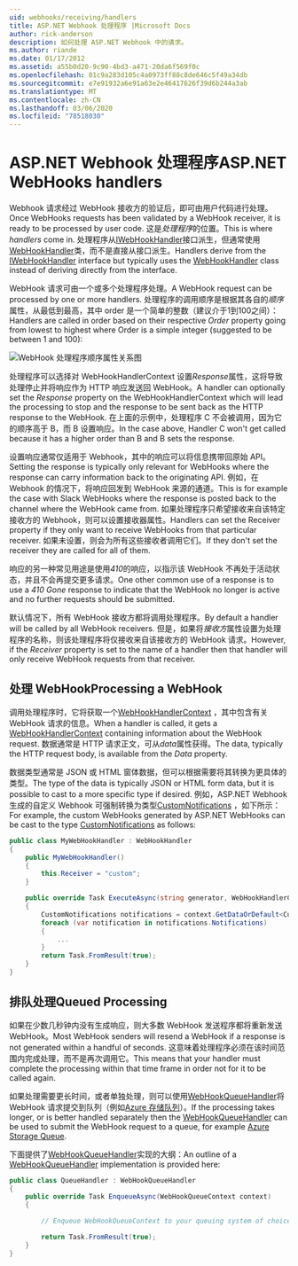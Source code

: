 ```yaml
---
uid: webhooks/receiving/handlers
title: ASP.NET Webhook 处理程序 |Microsoft Docs
author: rick-anderson
description: 如何处理 ASP.NET Webhook 中的请求。
ms.author: riande
ms.date: 01/17/2012
ms.assetid: a55b0d20-9c90-4bd3-a471-20da6f569f0c
ms.openlocfilehash: 01c9a283d105c4a0973ff88c8de646c5f49a34db
ms.sourcegitcommit: e7e91932a6e91a63e2e46417626f39d6b244a3ab
ms.translationtype: MT
ms.contentlocale: zh-CN
ms.lasthandoff: 03/06/2020
ms.locfileid: "78518030"
---
```

# <a name="aspnet-webhooks-handlers"></a><span data-ttu-id="2cef2-103">ASP.NET Webhook 处理程序</span><span class="sxs-lookup"><span data-stu-id="2cef2-103">ASP.NET WebHooks handlers</span></span>

<span data-ttu-id="2cef2-104">Webhook 请求经过 WebHook 接收方的验证后，即可由用户代码进行处理。</span><span class="sxs-lookup"><span data-stu-id="2cef2-104">Once WebHooks requests has been validated by a WebHook receiver, it is ready to be processed by user code.</span></span> <span data-ttu-id="2cef2-105">这是*处理程序*的位置。</span><span class="sxs-lookup"><span data-stu-id="2cef2-105">This is where *handlers* come in.</span></span> <span data-ttu-id="2cef2-106">处理程序从[IWebHookHandler](https://github.com/aspnet/WebHooks/blob/master/src/Microsoft.AspNet.WebHooks.Receivers/WebHooks/WebHookHandler.cs)接口派生，但通常使用[WebHookHandler](https://github.com/aspnet/WebHooks/blob/master/src/Microsoft.AspNet.WebHooks.Receivers/WebHooks/WebHookHandler.cs)类，而不是直接从接口派生。</span><span class="sxs-lookup"><span data-stu-id="2cef2-106">Handlers derive from the [IWebHookHandler](https://github.com/aspnet/WebHooks/blob/master/src/Microsoft.AspNet.WebHooks.Receivers/WebHooks/WebHookHandler.cs) interface but typically uses the [WebHookHandler](https://github.com/aspnet/WebHooks/blob/master/src/Microsoft.AspNet.WebHooks.Receivers/WebHooks/WebHookHandler.cs) class instead of deriving directly from the interface.</span></span>

<span data-ttu-id="2cef2-107">WebHook 请求可由一个或多个处理程序处理。</span><span class="sxs-lookup"><span data-stu-id="2cef2-107">A WebHook request can be processed by one or more handlers.</span></span> <span data-ttu-id="2cef2-108">处理程序的调用顺序是根据其各自的*顺序*属性，从最低到最高，其中 order 是一个简单的整数（建议介于1到100之间）：</span><span class="sxs-lookup"><span data-stu-id="2cef2-108">Handlers are called in order based on their respective *Order* property going from lowest to highest where Order is a simple integer (suggested to be between 1 and 100):</span></span>

![WebHook 处理程序顺序属性关系图](_static/Handlers.png)

<span data-ttu-id="2cef2-110">处理程序可以选择对 WebHookHandlerContext 设置*Response*属性，这将导致处理停止并将响应作为 HTTP 响应发送回 WebHook。</span><span class="sxs-lookup"><span data-stu-id="2cef2-110">A handler can optionally set the *Response* property on the WebHookHandlerContext which will lead the processing to stop and the response to be sent back as the HTTP response to the WebHook.</span></span> <span data-ttu-id="2cef2-111">在上面的示例中，处理程序 C 不会被调用，因为它的顺序高于 B，而 B 设置响应。</span><span class="sxs-lookup"><span data-stu-id="2cef2-111">In the case above, Handler C won't get called because it has a higher order than B and B sets the response.</span></span>

<span data-ttu-id="2cef2-112">设置响应通常仅适用于 Webhook，其中的响应可以将信息携带回原始 API。</span><span class="sxs-lookup"><span data-stu-id="2cef2-112">Setting the response is typically only relevant for WebHooks where the response can carry information back to the originating API.</span></span> <span data-ttu-id="2cef2-113">例如，在 Webhook 的情况下，将响应回发到 WebHook 来源的通道。</span><span class="sxs-lookup"><span data-stu-id="2cef2-113">This is for example the case with Slack WebHooks where the response is posted back to the channel where the WebHook came from.</span></span> <span data-ttu-id="2cef2-114">如果处理程序只希望接收来自该特定接收方的 Webhook，则可以设置接收器属性。</span><span class="sxs-lookup"><span data-stu-id="2cef2-114">Handlers can set the Receiver property if they only want to receive WebHooks from that particular receiver.</span></span> <span data-ttu-id="2cef2-115">如果未设置，则会为所有这些接收者调用它们。</span><span class="sxs-lookup"><span data-stu-id="2cef2-115">If they don't set the receiver they are called for all of them.</span></span>

<span data-ttu-id="2cef2-116">响应的另一种常见用途是使用*410*的响应，以指示该 WebHook 不再处于活动状态，并且不会再提交更多请求。</span><span class="sxs-lookup"><span data-stu-id="2cef2-116">One other common use of a response is to use a *410 Gone* response to indicate that the WebHook no longer is active and no further requests should be submitted.</span></span>

<span data-ttu-id="2cef2-117">默认情况下，所有 WebHook 接收方都将调用处理程序。</span><span class="sxs-lookup"><span data-stu-id="2cef2-117">By default a handler will be called by all WebHook receivers.</span></span> <span data-ttu-id="2cef2-118">但是，如果将*接收方*属性设置为处理程序的名称，则该处理程序将仅接收来自该接收方的 WebHook 请求。</span><span class="sxs-lookup"><span data-stu-id="2cef2-118">However, if the *Receiver* property is set to the name of a handler then that handler will only receive WebHook requests from that receiver.</span></span>

## <a name="processing-a-webhook"></a><span data-ttu-id="2cef2-119">处理 WebHook</span><span class="sxs-lookup"><span data-stu-id="2cef2-119">Processing a WebHook</span></span>

<span data-ttu-id="2cef2-120">调用处理程序时，它将获取一个[WebHookHandlerContext](https://github.com/aspnet/WebHooks/blob/master/src/Microsoft.AspNet.WebHooks.Receivers/WebHooks/WebHookHandlerContext.cs) ，其中包含有关 WebHook 请求的信息。</span><span class="sxs-lookup"><span data-stu-id="2cef2-120">When a handler is called, it gets a [WebHookHandlerContext](https://github.com/aspnet/WebHooks/blob/master/src/Microsoft.AspNet.WebHooks.Receivers/WebHooks/WebHookHandlerContext.cs) containing information about the WebHook request.</span></span> <span data-ttu-id="2cef2-121">数据通常是 HTTP 请求正文，可从*data*属性获得。</span><span class="sxs-lookup"><span data-stu-id="2cef2-121">The data, typically the HTTP request body, is available from the *Data* property.</span></span>

<span data-ttu-id="2cef2-122">数据类型通常是 JSON 或 HTML 窗体数据，但可以根据需要将其转换为更具体的类型。</span><span class="sxs-lookup"><span data-stu-id="2cef2-122">The type of the data is typically JSON or HTML form data, but it is possible to cast to a more specific type if desired.</span></span> <span data-ttu-id="2cef2-123">例如，ASP.NET Webhook 生成的自定义 Webhook 可强制转换为类型[CustomNotifications](https://github.com/aspnet/WebHooks/blob/master/src/Microsoft.AspNet.WebHooks.Receivers.Custom/WebHooks/CustomNotifications.cs) ，如下所示：</span><span class="sxs-lookup"><span data-stu-id="2cef2-123">For example, the custom WebHooks generated by ASP.NET WebHooks can be cast to the type [CustomNotifications](https://github.com/aspnet/WebHooks/blob/master/src/Microsoft.AspNet.WebHooks.Receivers.Custom/WebHooks/CustomNotifications.cs) as follows:</span></span>

```csharp
public class MyWebHookHandler : WebHookHandler
{
    public MyWebHookHandler()
    {
        this.Receiver = "custom";
    }

    public override Task ExecuteAsync(string generator, WebHookHandlerContext context)
    {
        CustomNotifications notifications = context.GetDataOrDefault<CustomNotifications>();
        foreach (var notification in notifications.Notifications)
        {
            ...
        }
        return Task.FromResult(true);
    }
}
```

  ## <a name="queued-processing"></a><span data-ttu-id="2cef2-124">排队处理</span><span class="sxs-lookup"><span data-stu-id="2cef2-124">Queued Processing</span></span>

<span data-ttu-id="2cef2-125">如果在少数几秒钟内没有生成响应，则大多数 WebHook 发送程序都将重新发送 WebHook。</span><span class="sxs-lookup"><span data-stu-id="2cef2-125">Most WebHook senders will resend a WebHook if a response is not generated within a handful of seconds.</span></span> <span data-ttu-id="2cef2-126">这意味着处理程序必须在该时间范围内完成处理，而不是再次调用它。</span><span class="sxs-lookup"><span data-stu-id="2cef2-126">This means that your handler must complete the processing within that time frame in order not for it to be called again.</span></span>

<span data-ttu-id="2cef2-127">如果处理需要更长时间，或者单独处理，则可以使用[WebHookQueueHandler](https://github.com/aspnet/WebHooks/blob/master/src/Microsoft.AspNet.WebHooks.Receivers/WebHooks/WebHookQueueHandler.cs)将 WebHook 请求提交到队列（例如[Azure 存储队列](https://msdn.microsoft.com/library/azure/dd179353.aspx)）。</span><span class="sxs-lookup"><span data-stu-id="2cef2-127">If the processing takes longer, or is better handled separately then the [WebHookQueueHandler](https://github.com/aspnet/WebHooks/blob/master/src/Microsoft.AspNet.WebHooks.Receivers/WebHooks/WebHookQueueHandler.cs) can be used to submit the WebHook request to a queue, for example [Azure Storage Queue](https://msdn.microsoft.com/library/azure/dd179353.aspx).</span></span>

<span data-ttu-id="2cef2-128">下面提供了[WebHookQueueHandler](https://github.com/aspnet/WebHooks/blob/master/src/Microsoft.AspNet.WebHooks.Receivers/WebHooks/WebHookQueueHandler.cs)实现的大纲：</span><span class="sxs-lookup"><span data-stu-id="2cef2-128">An outline of a [WebHookQueueHandler](https://github.com/aspnet/WebHooks/blob/master/src/Microsoft.AspNet.WebHooks.Receivers/WebHooks/WebHookQueueHandler.cs) implementation is provided here:</span></span>

```csharp
public class QueueHandler : WebHookQueueHandler
{
    public override Task EnqueueAsync(WebHookQueueContext context)
    {

        // Enqueue WebHookQueueContext to your queuing system of choice

        return Task.FromResult(true);
    }
}
```
